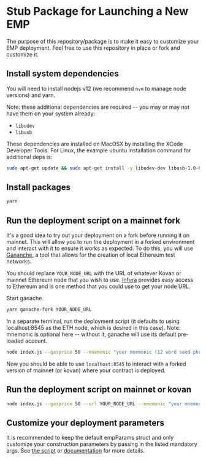 # Stub Package for Launching a New EMP

The purpose of this repository/package is to make it easy to customize your EMP deployment. Feel free to use this
repository in place or fork and customize it.

## Install system dependencies

You will need to install nodejs v12 (we recommend `nvm` to manage node versions) and yarn.

Note: these additional dependencies are required -- you may or may not have them on your system already:

- `libudev`
- `libusb`

These dependencies are installed on MacOSX by installing the XCode Developer Tools. For Linux, the example ubuntu installation command for additional deps is:

```bash
sudo apt-get update && sudo apt-get install -y libudev-dev libusb-1.0-0-dev
```

## Install packages

```bash
yarn
```

## Run the deployment script on a mainnet fork

It's a good idea to try out your deployment on a fork before running it on mainnet. This will allow you to run the deployment in a forked environment and interact with it to ensure it works as expected. To do this, you will use [Gananche](https://www.trufflesuite.com/ganache), a tool that allows for the creation of local Ethereum test networks.

You should replace `YOUR_NODE_URL` with the URL of whatever Kovan or mainnet Ethereum node that you wish to use. [Infura](https://infura.io/product/ethereum) provides easy access to Ethereum and is one method that you could use to get your node URL.

Start ganache.

```bash
yarn ganache-fork YOUR_NODE_URL
```

In a separate terminal, run the deployment script (it defaults to using localhost:8545 as the ETH node, which is
desired in this case). Note: mnemonic is optional here -- without it, ganache will use its default pre-loaded account.

```bash
node index.js --gasprice 50 --mnemonic "your mnemonic (12 word seed phrase)" --priceFeedIdentifier USDETH --collateralAddress "0xc02aaa39b223fe8d0a0e5c4f27ead9083c756cc2" --expirationTimestamp "1643678287" --syntheticName "Yield Dollar [WETH Jan 2022]" --syntheticSymbol "YD-ETH-JAN22" --minSponsorTokens "100"
```

Now you should be able to use `localhost:8545` to interact with a forked version of mainnet (or kovan) where your
contract is deployed.

## Run the deployment script on mainnet or kovan

```bash
node index.js --gasprice 50 --url YOUR_NODE_URL --mnemonic "your mnemonic (12 word seed phrase)" --priceFeedIdentifier USDETH --collateralAddress "0xd0a1e359811322d97991e03f863a0c30c2cf029c" --expirationTimestamp "1643678287" --syntheticName "Yield Dollar [WETH Jan 2022]" --syntheticSymbol "YD-ETH-JAN22" --minSponsorTokens "100"
```

## Customize your deployment parameters

It is recommended to keep the default empParams struct and only customize your construction parameters by passing in the listed mandatory args. See [the script](./index.js) or [documentation](https://docs.umaproject.org/build-walkthrough/emp-parameters) for more details.
